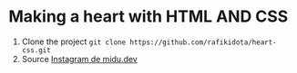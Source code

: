 # Making a heart with HTML AND CSS

1. Clone the project ```git clone https://github.com/rafikidota/heart-css.git ```
2. Source [Instagram de midu.dev](https://www.instagram.com/reel/CmJ0cgFD_xG/?igshid=YmMyMTA2M2Y=)
